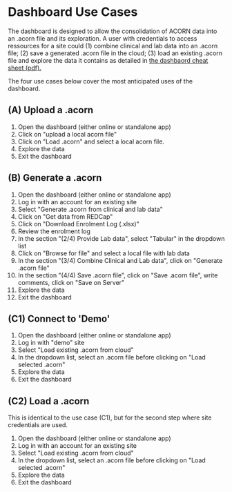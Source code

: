 # Dashboard Use Cases

The dashboard is designed to allow the consolidation of ACORN data into an .acorn file and its exploration. A user with credentials to access ressources for a site could (1) combine clinical and lab data into an .acorn file; (2) save a generated .acorn file in the cloud; (3) load an existing .acorn file and explore the data it contains as detailed in [the dashbaord cheat sheet (pdf).](https://acornamr.net/pdf/ACORN2_dashboard_cheat_sheet.pdf)

The four use cases below cover the most anticipated uses of the dashboard.

## (A) Upload a .acorn

1. Open the dashboard (either online or standalone app)
2. Click on "upload a local acorn file"
3. Click on "Load .acorn" and select a local acorn file.
4. Explore the data
5. Exit the dashboard

## (B) Generate a .acorn

1. Open the dashboard (either online or standalone app)
2. Log in with an account for an existing site
3. Select "Generate .acorn from clinical and lab data"
4. Click on "Get data from REDCap"
5. Click on "Download Enrolment Log (.xlsx)"
6. Review the enrolment log
7. In the section "(2/4) Provide Lab data", select "Tabular" in the dropdown list
8. Click on "Browse for file" and select a local file with lab data
9. In the section "(3/4) Combine Clinical and Lab data", click on "Generate .acorn file"
10. In the section "(4/4) Save .acorn file", click on "Save .acorn file", write comments, click on "Save on Server" 
11. Explore the data
12. Exit the dashboard

## (C1) Connect to 'Demo'

1. Open the dashboard (either online or standalone app)
2. Log in with "demo" site
3. Select "Load existing .acorn from cloud"
4. In the dropdown list, select an .acorn file before clicking on "Load selected .acorn"
4. Explore the data
5. Exit the dashboard

## (C2) Load a .acorn

This is identical to the use case (C1), but for the second step where site credentials are used.

1. Open the dashboard (either online or standalone app)
2. Log in with an account for an existing site
3. Select "Load existing .acorn from cloud"
4. In the dropdown list, select an .acorn file before clicking on "Load selected .acorn"
4. Explore the data
5. Exit the dashboard